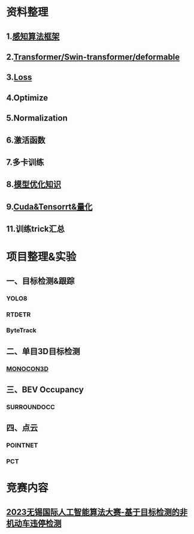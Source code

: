 # 资料整理
## 1.[感知算法框架](Data/感知算法框架.md)
## 2.[Transformer/Swin-transformer/deformable](Data/Transformer.md)
## 3.[Loss](Data/loss.md)
## 4.Optimize
## 5.Normalization
## 6.激活函数
## 7.多卡训练
## 8.[模型优化知识](Data/模型优化知识.md)
## 9.[Cuda&Tensorrt&量化](Data/Cuda&Tensorrt.md)
## 11.训练trick汇总


# 项目整理&实验
## 一、目标检测&跟踪
### YOLO8
### RTDETR
### ByteTrack

## 二、单目3D目标检测
### [MONOCON3D](Paper/MONOCON3D.md)


## 三、BEV Occupancy
### SURROUNDOCC


## 四、点云
### POINTNET
### PCT

# 竞赛内容
## [2023无锡国际人工智能算法大赛-基于目标检测的非机动车违停检测](Race/2023无锡国际人工智能算法大赛-基于目标检测的非机动车违停检测.md)